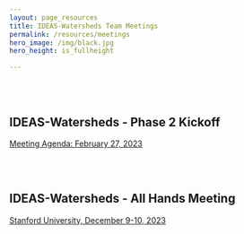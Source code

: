```yaml
---
layout: page_resources
title: IDEAS-Watersheds Team Meetings
permalink: /resources/meetings
hero_image: /img/black.jpg
hero_height: is_fullheight

---
```

<br><br>

## IDEAS-Watersheds - Phase 2 Kickoff

[Meeting Agenda: February 27, 2023](meetings/IDEAS-Watersheds_Phase2_Kickoff_2023-02-27/Agenda_Phase2_Kickoff_2023-02-27.md)

<br><br>

## IDEAS-Watersheds - All Hands Meeting

[Stanford University, December 9-10, 2023](meetings/IDEAS-Watersheds_All-Hands_2023-12-09/Agenda_All-Hands_2023-12-09.md)

<br><br>

